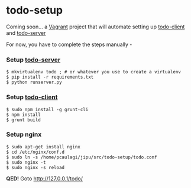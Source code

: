 # todo-setup

Coming soon... a [Vagrant](http://www.vagrantup.com/) project
that will automate setting up [todo-client](https://github.com/caulagi/todo-client)
and [todo-server](https://github.com/caulagi/todo-server)

For now, you have to complete the steps manually -

### Setup [todo-server](https://github.com/caulagi/todo-server)

```
$ mkvirtualenv todo ; # or whatever you use to create a virtualenv
$ pip install -r requirements.txt
$ python runserver.py
```

### Setup [todo-client](https://github.com/caulagi/todo-client)

```
$ sudo npm install -g grunt-cli
$ npm install
$ grunt build
```

### Setup nginx

```
$ sudo apt-get install nginx
$ cd /etc/nginx/conf.d
$ sudo ln -s /home/pcaulagi/jipu/src/todo-setup/todo.conf
$ sudo nginx -t
$ sudo nginx -s reload
```

**QED!**  Goto http://127.0.0.1/todo/
